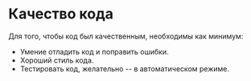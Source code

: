 # Качество кода

Для того, чтобы код был качественным, необходимы как минимум:

- Умение отладить код и поправить ошибки.
- Хороший стиль кода.
- Тестировать код, желательно -- в автоматическом режиме.